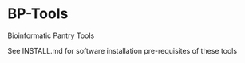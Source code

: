BP-Tools
========

Bioinformatic Pantry Tools

See INSTALL.md for software installation pre-requisites of these tools

